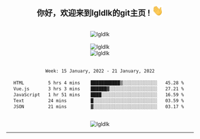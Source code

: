 <div align="center">
<h2> 你好，欢迎来到lgldlk的git主页 ! <img src="https://github.com/lgldlk/lgldlk/blob/main/gifs/Hi.gif" width="30px"></h2>
</div>

<div align="center">
 </br>
 <img src="http://aiitapp.cn:8091/?color=rgba(37,144,118,1)&shadowColor=rgba(12,16,20,1)&fontSize=120&&shadowOffsetX=9&shadowOffsetY=11" height="26px" alt="lgldlk" />
 </br>

   </br>
 <img src="https://github-readme-stats.vercel.app/api?username=lgldlk&show_icons=true&theme=gotham&locale=cn" alt="lgldlk" />
 

</br>

<img  src="http://github-readme-stats.vercel.app/api/top-langs/?username=lgldlk&show_icons=true&theme=gotham&locale=cn&layout=compact" alt="lgldlk"/>  
</br>
</br>

<!--START_SECTION:waka-->
```text
Week: 15 January, 2022 - 21 January, 2022

HTML         5 hrs 4 mins    ███████████▒░░░░░░░░░░░░░   45.28 % 
Vue.js       3 hrs 3 mins    ██████▓░░░░░░░░░░░░░░░░░░   27.21 % 
JavaScript   1 hr 51 mins    ████░░░░░░░░░░░░░░░░░░░░░   16.59 % 
Text         24 mins         █░░░░░░░░░░░░░░░░░░░░░░░░   03.59 % 
JSON         21 mins         ▓░░░░░░░░░░░░░░░░░░░░░░░░   03.17 % 
```
<!--END_SECTION:waka-->

 </br>
  <img src="https://visitor-badge.glitch.me/badge?page_id=lgldlk" alt="lgldlk" />

---

 

